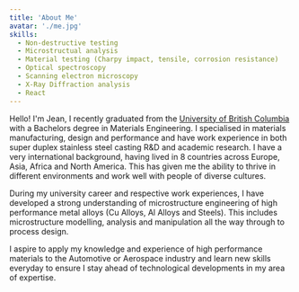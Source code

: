 ```yaml
---
title: 'About Me'
avatar: './me.jpg'
skills:
  - Non-destructive testing
  - Microstructual analysis
  - Material testing (Charpy impact, tensile, corrosion resistance)
  - Optical spectroscopy
  - Scanning electron microscopy
  - X-Ray Diffraction analysis
  - React
---
```


Hello! I'm Jean, I recently graduated from the [University of British Columbia](https://mtrl.ubc.ca/) with a Bachelors degree in Materials Engineering.
I specialised in materials manufacturing, design and performance and have work experience in both super duplex stainless steel casting R&D and academic research.
I have a very international background, having lived in 8 countries across Europe, Asia, Africa and North America.
This has given me the ability to thrive in different environments and work well with people of diverse cultures.

During my university career and respective work experiences, I have developed a strong understanding of microstructure engineering of high performance metal alloys (Cu Alloys, Al Alloys and Steels).
This includes microstructure modelling, analysis and manipulation all the way through to process design.

I aspire to apply my knowledge and experience of high performance materials to the Automotive or Aerospace industry and learn new skills everyday to ensure I stay ahead of technological developments in my area of expertise.

